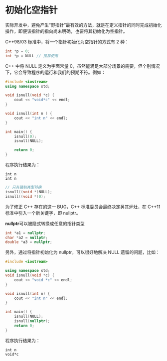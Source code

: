 # 初始化空指针
实际开发中，避免产生“野指针”最有效的方法，就是在定义指针的同时完成初始化操作，即便该指针的指向尚未明确，也要将其初始化为空指针。

C++98/03 标准中，将一个指针初始化为空指针的方式有 2 种：

```cpp
int *p = 0;
int *p = NULL // 推荐使用
```

C++ 中将 NULL 定义为字面常量 0，虽然能满足大部分场景的需要，但个别情况下，它会导致程序的运行和我们的预期不符。例如：

```cpp
#include <iostream>
using namespace std;

void isnull(void *c) {
    cout << "void*c" << endl;
}

void isnull(int n ) {
    cout << "int n" << endl;
}

int main() {
    isnull(0);
    isnull(NULL);

    return 0;
}
```
程序执行结果为：

```
int n
int n
```

```cpp
// 只有强制类型转换
isnull((void *)NULL);
isnull((void *)0);
```
为了修正 C++ 存在的这一 BUG，C++ 标准委员会最终决定另其炉灶，在 C++11 标准中引入一个新关键字，即 nullptr。

**nullptr**可以被隐式转换成任意的指针类型

```cpp
int *a1 = nullptr;
char *a2 = nullptr;
double *a3 = nullptr;
```

另外，通过将指针初始化为 nullptr，可以很好地解决 NULL 遗留的问题，比如：

```cpp
#include <iostream>

using namespace std;
void isnull(void *c) {
    cout << "void *c" << endl;
}

void isnull(int n) {
    cout << "int n" << endl;
}

int main() {
    isnull(NULL);
    isnull(nullptr);
    return 0;
}
```

程序执行结果为：

```
int n
void*c
```
